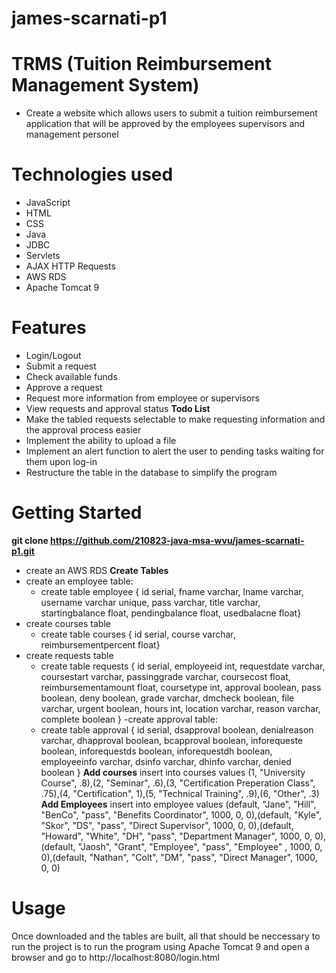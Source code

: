 # james-scarnati-p1
# TRMS (Tuition Reimbursement Management System)
- Create a website which allows users to submit a tuition reimbursement application that will be approved by the employees supervisors and management personel
# Technologies used
- JavaScript
- HTML
- CSS
- Java
- JDBC
- Servlets
- AJAX HTTP Requests
- AWS RDS
- Apache Tomcat 9

# Features
- Login/Logout
- Submit a request
- Check available funds
- Approve a request
- Request more information from employee or supervisors
- View requests and approval status
**Todo List**
- Make the tabled requests selectable to make requesting information and the approval process easier
- Implement the ability to upload a file
- Implement an alert function to alert the user to pending tasks waiting for them upon log-in
- Restructure the table in the database to simplify the program

# Getting Started
**git clone https://github.com/210823-java-msa-wvu/james-scarnati-p1.git**
- create an AWS RDS 
**Create Tables**
- create an employee table:
  - create table employee { id serial, fname varchar, lname varchar, username varchar unique, pass varchar, title varchar, startingbalance float, pendingbalance float, usedbalacne float}
- create courses table
  - create table courses { id serial, course varchar, reimbursementpercent float}
- create requests table
  - create table requests { id serial, employeeid int, requestdate varchar, coursestart varchar, passinggrade varchar, coursecost float, reimbursementamount float, coursetype int, approval boolean, pass boolean, deny boolean, grade varchar, dmcheck boolean, file varchar, urgent boolean, hours int, location varchar, reason varchar, complete boolean }
-create approval table:
  - create table approval { id serial, dsapproval boolean, denialreason varchar, dhapproval boolean, bcapproval boolean, inforequeste boolean, inforequestds boolean, inforequestdh boolean, employeeinfo varchar, dsinfo varchar, dhinfo varchar, denied boolean }
**Add courses**
insert into courses values (1, "University Course", .8),(2, "Seminar", .6),(3, "Certification Preperation Class", .75),(4, "Certification", 1),(5, "Technical Training", .9),(6, "Other", .3)
**Add Employees**
insert into employee values (default, "Jane", "Hill", "BenCo", "pass", "Benefits Coordinator", 1000, 0, 0),(default, "Kyle", "Skor", "DS", "pass", "Direct Supervisor", 1000, 0, 0),(default, "Howard", "White", "DH", "pass", "Department Manager", 1000, 0, 0),(default, "Jaosh", "Grant", "Employee", "pass", "Employee" , 1000, 0, 0),(default, "Nathan", "Colt", "DM", "pass", "Direct Manager", 1000, 0, 0)

# Usage
Once downloaded and the tables are built, all that should be neccessary to run the project is to run the program using Apache Tomcat 9 and open a browser and go to http://localhost:8080/login.html
